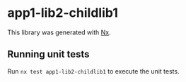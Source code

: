 # app1-lib2-childlib1

This library was generated with [Nx](https://nx.dev).

## Running unit tests

Run `nx test app1-lib2-childlib1` to execute the unit tests.
